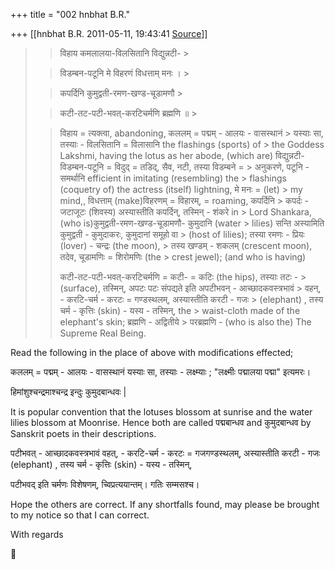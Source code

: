 +++
title = "002 hnbhat B.R."

+++
[[hnbhat B.R.	2011-05-11, 19:43:41 [Source](https://groups.google.com/g/samskrita/c/gwwYolVKvXc)]]



> 
> > 
> >   
>   
> > 
> > 
> > 
> > विहाय कमलालया-विलसितानि विद्युन्नटी- >
> 
> > 
> > विडम्बन-पटूनि मे विहरणं विधत्ताम् मनः । >
> 
> > 
> > कपर्दिनि कुमुद्वती-रमण-खण्ड-चूडामणौ >
> 
> > 
> > कटी-तट-पटी-भवत्-करटिचर्मणि ब्रह्मणि ॥ >
> 
> > 
> > 
> >   
> > 
> > 
> > विहाय = त्यक्त्वा, abandoning, कललम् = पद्मम् - आलयः - वासस्थानं > यस्याः सा, तस्याः - विलसितानि = विलासानि the flashings (sports) of > the Goddess Lakshmi, having the lotus as her abode, (which are) 
> विद्युन्नटी-विडम्बन-पटूनि = विदुद् = तडिद्, सैव, नटी, तस्या विडम्बने = > अनुकरणे, पटूनि - समर्थानि efficient in imitating (resembling) the > flashings (coquetry of) the actress (itself) lightning, मे मनः = (let) > my mind,, विधत्ताम् (make)विहरणम् = विहारम्, = roaming, कपर्दिनि > कपर्दः - जटाजूटः (शिवस्य) अस्यास्तीति कपर्दिन्, तस्मिन् - शंकरे in > Lord Shankara, (who is)कुमुद्वती-रमण-खण्ड-चूडामणौ- कुमुदानि (water > lilies) सन्ति अस्यामिति कुमुद्वती - कुमुदाकरः, कुमुदानां समूहो वा > (host of lilies); तस्या रमणः - प्रियः (lover) - चन्द्रः (the moon), > तस्य खण्डम् - शकलम् (crescent moon), तदेव, चूडामणिः = शिरोमणिः (the > crest jewel); (and who is having) 
> > 
> > 
> > कटी-तट-पटी-भवत्-करटिचर्मणि = कटी- = कटिः (the hips), तस्याः तटः - > (surface), तस्मिन्, अपटः पटः संपद्यते इति अपटीभवन् - आच्छादकवस्त्रभावं > वहन्, - करटि-चर्म - करटः = गण्डस्थलम्, अस्यास्तीति करटी - गजः > (elephant) , तस्य चर्म - कृत्तिः (skin) - यस्य - तस्मिन्, the > waist-cloth made of the elephant's skin; ब्रह्मणि - अद्वितीये > परब्रह्मणि - (who is also the) The Supreme Real Being.
> > 
> > 
> >   
> > 
> > 

  

Read the following in the place of above with modifications effected;

  

कललम् = पद्मम् - आलयः - वासस्थानं यस्याः सा, तस्याः - लक्ष्म्याः ; "लक्ष्मीः पद्मालया पद्मा" इत्यमरः।

  

हिमांशुश्चन्द्रमाश्चन्द्र इन्दुः कुमुदबान्धवः \|

It is popular convention that the lotuses blossom at sunrise and the water lilies blossom at Moonrise. Hence both are called पद्मबान्धव and कुमुदबान्धव by Sanskrit poets in their descriptions.

पटीभवत् - आच्छादकवस्त्रभावं वहत्, - करटि-चर्म - करटः = गजगण्डस्थलम्, अस्यास्तीति करटी - गजः (elephant) , तस्य चर्म - कृत्तिः (skin) - यस्य - तस्मिन्,

  

पटीभवद् इति चर्मणः विशेषणम्, च्विप्रत्ययान्तम्। गतिः सम्मसश्च।

  

Hope the others are correct. If any shortfalls found, may please be brought to my notice so that I can correct.

  

With regards



